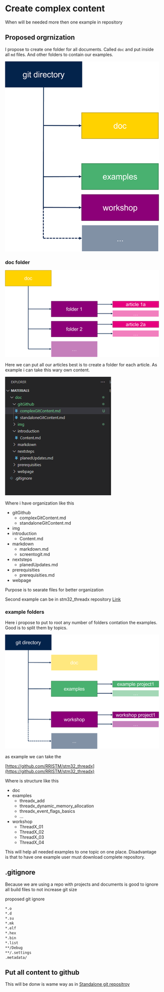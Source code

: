 # Create complex content

When will be needed more then one example in repository

## Proposed orgrnization

I propose to create one folder for all documents. Called `doc` and put inside all `md` files. And other folders to contain our examples.

![organization](./img/011.png)

### doc folder

![doc folder](./img/012.png)

Here we can put all our articles best is to create a folder for each article. As example i can take this wary own content. 

![vs doc](./img/014.png)

Where i have organization like this

* gitGithub
  * complexGitContent.md
  * standaloneGitContent.md
* img
* introduction
  * Content.md
* markdown
  * markdown.md
  * screentogit.md
* nextsteps
  * planedUpdates.md
* prerequisities
  * prerequisities.md
* webpage

Purpose is to searate files for better organization

Second example can be in stm32_threadx repository [Link](https://github.com/RRISTM/stm32_threadx/tree/master/doc)

### example folders

Here i propose to put to root any number of folders contation the examples. Good is to split them by topics. 

![folders](./img/013.png)

as example we can take the 

[https://github.com/RRISTM/stm32_threadx](https://github.com/RRISTM/stm32_threadx)

Where is structure like this

* doc
* examples
  * threadx_add
  * threadx_dynamic_memory_allocation
  * threadx_event_flags_basics
  * ...
* workshop
  * ThreadX_01
  * ThreadX_02
  * ThreadX_03
  * ThreadX_04

This will help all needed examples to one topic on one place. 
Disadvantage is that to have one example user must download complete repository. 

## .gitignore

Because we are using a repo with projects and documents is good to ignore all build files to not increase git size 

proposed git ignore

```
*.o
*.d
*.su
*.mk
*.elf
*.hex
*.bin
*.list
**/Debug
**/.settings
.metadata/
```

## Put all content to github

This will be donw is wame way as in [Standalone git repositroy](./standaloneGitContent.md)